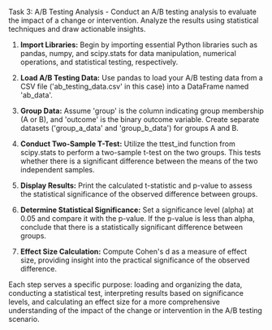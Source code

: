 Task 3: A/B Testing Analysis - 
Conduct an A/B testing analysis to evaluate the impact of a change or intervention. Analyze the results using statistical techniques and draw actionable insights.

1. **Import Libraries:** Begin by importing essential Python libraries such as pandas, numpy, and scipy.stats for data manipulation, numerical operations, and statistical testing, respectively.

3. **Load A/B Testing Data:** Use pandas to load your A/B testing data from a CSV file ('ab_testing_data.csv' in this case) into a DataFrame named 'ab_data'.

5. **Group Data:** Assume 'group' is the column indicating group membership (A or B), and 'outcome' is the binary outcome variable. Create separate datasets ('group_a_data' and 'group_b_data') for groups A and B.

6. **Conduct Two-Sample T-Test:** Utilize the ttest_ind function from scipy.stats to perform a two-sample t-test on the two groups. This tests whether there is a significant difference between the means of the two independent samples.

7. **Display Results:** Print the calculated t-statistic and p-value to assess the statistical significance of the observed difference between groups.

8. **Determine Statistical Significance:** Set a significance level (alpha) at 0.05 and compare it with the p-value. If the p-value is less than alpha, conclude that there is a statistically significant difference between groups.

9. **Effect Size Calculation:** Compute Cohen's d as a measure of effect size, providing insight into the practical significance of the observed difference.

Each step serves a specific purpose: loading and organizing the data, conducting a statistical test, interpreting results based on significance levels, and calculating an effect size for a more comprehensive understanding of the impact of the change or intervention in the A/B testing scenario.
